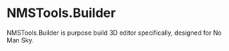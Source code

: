 # NMSTools.Builder
NMSTools.Builder is purpose build 3D editor specifically, designed for No Man Sky.
